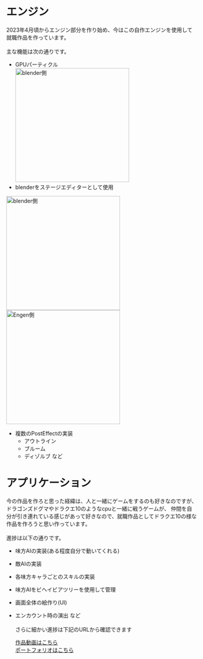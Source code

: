 # エンジン
2023年4月頃からエンジン部分を作り始め、今はこの自作エンジンを使用して就職作品を作っています。<br>
<br>
主な機能は次の通りです。
<br>
* GPUパーティクル<br>
<img src="https://github.com/user-attachments/assets/cde5f767-9019-4453-a614-b16c34333524" alt="blender側" width="300" /><br>
* blenderをステージエディターとして使用
<p float="left">
  <img src="https://github.com/user-attachments/assets/e29e7d8a-a32a-4e8b-bee8-95beb1f6f8ec" alt="blender側" width="300" />
  <img src="https://github.com/user-attachments/assets/a231d457-9587-4e2d-930f-18f5771c122d" alt="Engen側" width="300" />
</p>

* 複数のPostEffectの実装
  - アウトライン
  - ブルーム
  - ディゾルブ など
 

  
# アプリケーション
今の作品を作ろと思った経緯は、人と一緒にゲームをするのも好きなのですが、
ドラゴンズドグマやドラクエ10のようなcpuと一緒に戦うゲームが、
仲間を自分が引き連れている感じがあって好きなので、就職作品としてドラクエ10の様な作品を作ろうと思い作っています。<br>
<br>
進捗は以下の通りです。
<br>
* 味方AIの実装(ある程度自分で動いてくれる)
* 敵AIの実装
* 各味方キャラごとのスキルの実装
* 味方AIをビヘイビアツリーを使用して管理
* 画面全体の絵作り(UI)
* エンカウント時の演出 など<br><br>
さらに細かい進捗は下記のURLから確認できます<br>
  
  [作品動画はこちら](https://studio.youtube.com/video/KBiwjOsKfac/edit)<br>[ポートフォリオはこちら](https://drive.google.com/file/d/15fuHKKvBRsdOitzPX2uTvESjmbHBkNvG/view?usp=drive_link)
